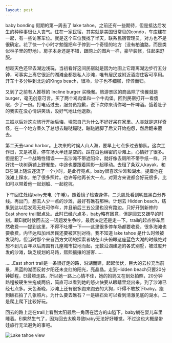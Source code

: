 ```yaml
---
layout: post
---
```


baby bonding 假期的第一周去了 lake tahoe。之前还有一些期待，但是抵达后发生的种种事很让人丧气。住在一家民宿，其实就是美国很常见的condo，车库建在一起，有一些访客车位。就是这个车位我找了半天，联系民宿管理员，对方也不是很确定。花了快一个小时才勉强把车子停到一个奇怪的地方（没有柏油路，而是类似林子里的野地）。房子本身还是不错，跟网上的图片一样，豪华装修，住起来舒服。

想趁天色还早去湖边浅玩，当初看好这间民宿就是因为地图上它距离湖边步行五分钟，可事实上离它很近的湖滩全都是私人沙滩，唯有居民或附近酒店住客可享用。开车十多分钟到北边的Kings beach，很冷，沙子也不细腻，悻悻而归。

又到了之前有人推荐的 Incline burger 买晚餐。旅游景区的商品除了快餐就是burger，毫无创意可言。买了两个鸡肉堡和一个牛肉堡。回到民宿打开一看傻眼，少了一份。打电话过去，服务员抱歉，说下次你来请你喝一杯啤酒。饿着肚子的我实在没心情讲笑话，没好气地让他退款。

三振以后对这次旅行开始后悔，埋怨自己为什么不好好呆在家里。人类就是这样奇怪，在一个地方呆久了总想去蹦哒蹦哒，蹦跶崴脚了后又开始抱怨，然后翻来覆去。

第二天去sand harbor。上次来的时候人山人海，要早上七点多过去排队。这次工作日，又是初夏，停车场大半还是空的。踩在白色绵密的沙滩上，心情好了很多。但是犯了一个战略性错误——去沙滩不带遮阳伞，就好像去厕所不带手纸一样。只好找一块树荫铺上野餐垫，中途也要跟着阴影一起移动。去租了条双人kayak，和El在湖上随波逐流了一个小时，是此行亮点。baby很喜欢沙滩和湖水。提着他在浅滩上踩水，拍了很多照片。也许等他再长大一点，对双方来说都会好玩很多，比如可以带着他一起划船、一起挖坑。

下午回住处给baby充电（午睡）。照着镜子检查身体，二头肌处看到明显黑白分界线。再出门，想去人少一点的沙滩，最好有礁石那种。计划去 Hidden beach，结果到达以后发现无处可停车，并且前后三五公里也没有路边。只好开到新修的East shore trail起点处。此时已经六点多，baby略有困意，但是回去又嫌早的时刻。跟El就时候回去这一话题发生争吵，最后决定还是走一下。trail的起点停车居然收费——提到这里，不得不吐槽一下——这里很多停车场都要收费，很多海滩也要收费。内华达和加州居民还要被区别对待。我不知道 lake tahoe 是什么时候被发现的，但当时那个来自西方文明的探索者站在山头俯瞰这座蓝色大湖的时候绝对想不到几百年以后周围有几座城市拔地而起，无数沿湖建造的各式别墅，被过度开发的沙滩，缺乏规划的马路，熙熙攘攘的游客……

……East short trail是一条很好走的路，沿湖而建，起起伏伏，巨大的云杉充当前景，黑蓝的湖面反射夕阳还未变红的阳光，亮晶晶。走到Hidden beach只要20分钟脚程，El最烦走路，所以她一路上心情不佳，她的妈妈又在到处拍照，20分钟路程被硬生生拖成两倍，简直可以看到她的怒火快要从眼睛里烧出来。到了沙滩已经七点多。天色渐晚，沙滩上还有很多跑来跑去的大狗，吓得不敢放下baby。跑到礁石拍了几张照片。为什么要去礁石？一是礁石处可以看到清澈见底的湖水，二是爬上爬下比较好玩。

回去的路上走在trail上看到太阳最后一角落在远方的山隘下，baby躺在婴儿车里睡着。El果然生气了，因为回去太晚导致baby无法好好睡觉。不过这也大概是带娃旅行无法避免的事吧。

![Lake tahoe view](https://user-images.githubusercontent.com/7303373/176776832-35c220a4-09fc-4256-9378-5cda4af40262.jpeg)

